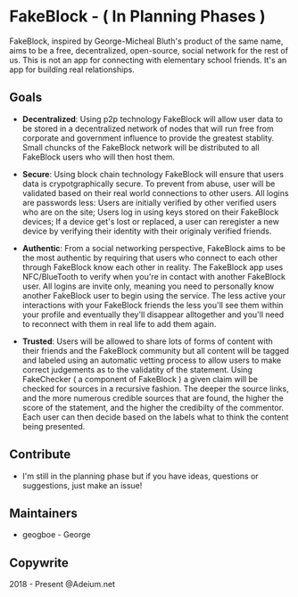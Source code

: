 # FakeBlock - ( In Planning Phases )

FakeBlock, inspired by George-Micheal Bluth's product of the same name, aims to be a free, decentralized, open-source, social network for the rest of us. This is not an app for connecting with elementary school friends. It's an app for building real relationships. 

## Goals

- **Decentralized**: Using p2p technology FakeBlock will allow user data to be stored in a decentralized network of nodes that will run free from corporate and government influence to provide the greatest stablity. Small chuncks of the FakeBlock network will be distributed to all FakeBlock users who will then host them. 

- **Secure**: Using block chain technology FakeBlock will ensure that users data is crypotgraphically secure. To prevent from abuse, user will be validated based on their real world connections to other users. All logins are passwords less: Users are initially verified by other verified users who are on the site; Users log in using keys stored on their FakeBlock devices; If a device get's lost or replaced, a user can reregister a new device by verifying their identity with their originaly verified friends. 

- **Authentic**: From a social networking perspective, FakeBlock aims to be the most authentic by requiring that users who connect to each other through FakeBlock know each other in reality. The FakeBlock app uses NFC/BlueTooth to verify when you're in contact with another FakeBlock user. All logins are invite only, meaning you need to personally know another FakeBlock user to begin using the service. The less active your interactions with your FakeBlock friends the less you'll see them within your profile and eventually they'll disappear alltogether and you'll need to reconnect with them in real life to add them again. 

- **Trusted**: Users will be allowed to share lots of forms of content with their friends and the FakeBlock community but all content will be tagged and labeled using an automatic vetting process to allow users to make correct judgements as to the validatity of the statement. Using FakeChecker ( a component of FakeBlock ) a given claim will be checked for sources in a recursive fashion. The deeper the source links, and the more numerous credible sources that are found, the higher the score of the statement, and the higher the credibilty of the commentor. Each user can then decide based on the labels what to think the content being presented. 

## Contribute

- I'm still in the planning phase but if you have ideas, questions or suggestions, just make an issue!

## Maintainers

- geogboe - George

## Copywrite

2018 - Present @Adeium.net
